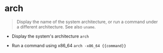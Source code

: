 # arch
> Display the name of the system architecture, or run a command under a different architecture.
> See also `uname`.

- Display the system's architecture
`arch`

- Run a command using x86_64
`arch -x86_64 {{command}}`
